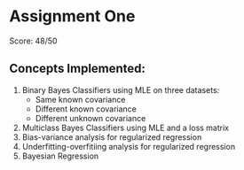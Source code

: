 # Assignment One
Score: 48/50 
## Concepts Implemented:
1. Binary Bayes Classifiers using MLE on three datasets:
   - Same known covariance
   - Different known covariance
   - Different unknown covariance
2. Multiclass Bayes Classifiers using MLE and a loss matrix
3. Bias-variance analysis for regularized regression
4. Underfitting-overfitiing analysis for regularized regression
5. Bayesian Regression
